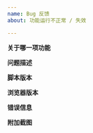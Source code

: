 ```yaml
---
name: Bug 反馈
about: 功能运行不正常 / 失效

---
```

<!-- 发布后默认您已阅读发贴须知 -->
<!-- https://github.com/the1812/Bilibili-Evolved/blob/preview/issue-rules.md -->

<!-- 发之前记得看下置顶问题 (Pinned issues)(如果有的话) -->
<!-- https://github.com/the1812/Bilibili-Evolved/issues -->

**关于哪一项功能**


**问题描述**
<!-- 如何重现此问题, 在哪个页面里出现这个问题, 比如视频相关的可以提供一下av号 -->


**脚本版本**
<!-- 例如正式版1.10.0 -->


**浏览器版本**
<!-- 例如Chrome 80 -->


**错误信息**
<!-- **请尽量填写, 这对于确定问题原因非常重要** -->
<!-- 脚本直接报告的错误信息, 或者浏览器开发者工具(F12 或 Ctrl+Shift+I 召唤)里Console一栏的输出, 详见 https://github.com/the1812/Bilibili-Evolved/wiki/查看浏览器输出的信息 -->


**附加截图**
